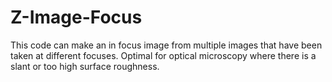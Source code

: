 # Z-Image-Focus
This code can make an in focus image from multiple images that have been taken at different focuses. Optimal for optical microscopy where there is a slant or too high surface roughness.
